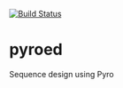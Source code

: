 [![Build Status](https://github.com/broadinstitute/pyroed/workflows/CI/badge.svg)](https://github.com/broadinstitute/pyroed/actions)

# pyroed

Sequence design using Pyro
